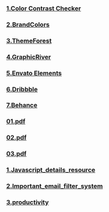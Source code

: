 ### [1.Color Contrast Checker](https://coolors.co/contrast-checker/112a46-a8c1dc)
### [2.BrandColors](https://brandcolors.net/)
### [3.ThemeForest](https://themeforest.net/category/ui-templates)
### [4.GraphicRiver](https://graphicriver.net/)
### [5.Envato Elements](https://elements.envato.com/)
### [6.Dribbble](https://dribbble.com/)
### [7.Behance](https://www.behance.net/)
### [01.pdf](https://github.com/MafujulHaquePlabon/improve-UI-resources/files/10536339/09.pdf)
### [02.pdf](https://github.com/MafujulHaquePlabon/improve-UI-resources/files/10536391/10.pdf)
### [03.pdf](https://github.com/MafujulHaquePlabon/improve-UI-resources/files/10536393/11.pdf)
### [1.Javascript_details_resource](https://with.zonayed.me/jshttps://with.zonayed.me/js)
### [2.Important_email_filter_system](https://www.facebook.com/groups/phwebdevelopmentbatch7/posts/1258317724723310/?__cft__[0]=AZVXKGjLVRFzZM6wGyCnyks4M8qU3WYE_Wv84HvmKsiwPqpVGab2kxigla1WBm3LGQ6dCZtX8rzP6OK-0ikeUrwtyDBd1qutGwAQnyeV8ZdlqD7R9Xl6kkx2GBV1Ox6mZGYlqYZb7ZCPRpVxDcMYOCQ6&__tn__=R]-R)
### [3.productivity](https://docs.google.com/document/d/1k8BPdlc3cR_lXy_EXWQF_qMsF2Szf_04liAnNbtQGeY?authuser=mafujul15-3076%40diu.edu.bd&usp=drive_fs)
